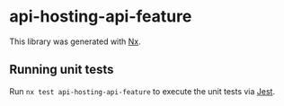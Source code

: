 # api-hosting-api-feature

This library was generated with [Nx](https://nx.dev).

## Running unit tests

Run `nx test api-hosting-api-feature` to execute the unit tests via [Jest](https://jestjs.io).
